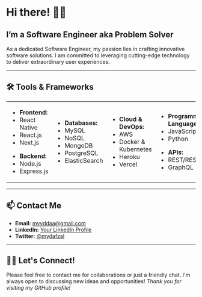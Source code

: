 # Hi there! 👋🏻

## I’m a Software Engineer aka Problem Solver

As a dedicated Software Engineer, my passion lies in crafting innovative software solutions. I am committed to leveraging cutting-edge technology to deliver extraordinary user experiences.

---

## 🛠 Tools & Frameworks

<table>
  <tr>
    <td>
      <ul>
        <li><strong>Frontend:</strong></li>
        <li>React Native</li>
        <li>React.js</li>
        <li>Next.js</li>
      </ul>
       <ul>
        <li><strong>Backend:</strong></li>
        <li>Node.js</li>
        <li>Express.js</li>
      </ul>
    </td>
    <td>
      <ul>
        <li><strong>Databases:</strong></li>
        <li>MySQL</li>
        <li>NoSQL</li>
        <li>MongoDB</li>
        <li>PostgreSQL</li>
        <li>ElasticSearch</li>
      </ul>
    </td>
    <td>
      <ul>
        <li><strong>Cloud & DevOps:</strong></li>
        <li>AWS</li>
        <li>Docker & Kubernetes</li>
        <li>Heroku</li>
        <li>Vercel</li>
      </ul>
    </td>
    <td>
      <ul>
        <li><strong>Programming Languages:</strong></li>
        <li>JavaScript/Typescript</li>
        <li>Python</li>
      </ul>
       <ul>
        <li><strong>APIs:</strong></li>
        <li>REST/RESTful</li>
        <li>GraphQL</li>
      </ul>
    </td>
    <td>
      <ul>
        <li><strong>Other Tools:</strong></li>
        <li>Postman</li>
        <li>API Integration</li>
        <li>SSL/TLS</li>
        <li>Jenkins</li>
        <li>DNS</li>
      </ul>
    </td>
  </tr>
</table>

---

## 📫 Contact Me

- **Email:** [myyddaa@gmail.com](mailto:myyddaa@gmail.com)
- **LinkedIn:** [Your LinkedIn Profile](https://www.linkedin.com/in/mydafzal/)
- **Twitter:** [@mydafzal](https://twitter.com/mydafzal)

---

## 🤝🏻 Let's Connect!

Please feel free to contact me for collaborations or just a friendly chat. I'm always open to discussing new ideas and opportunities!
*Thank you for visiting my GitHub profile!*

